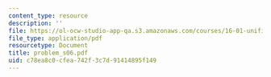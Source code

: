```yaml
---
content_type: resource
description: ''
file: https://ol-ocw-studio-app-qa.s3.amazonaws.com/courses/16-01-unified-engineering-i-ii-iii-iv-fall-2005-spring-2006/c78ea8c0cfea742f3c7d91414895f149_problem_s06.pdf
file_type: application/pdf
resourcetype: Document
title: problem_s06.pdf
uid: c78ea8c0-cfea-742f-3c7d-91414895f149
---
```

